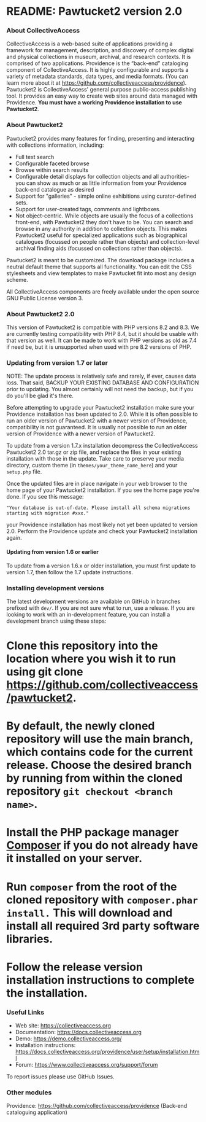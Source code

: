 # README: Pawtucket2 version 2.0

### About CollectiveAccess

CollectiveAccess is a web-based suite of applications providing a framework for management, description, and discovery of complex digital and physical collections in museum, archival, and research contexts. It is comprised of two applications. Providence is the “back-end” cataloging component of CollectiveAccess. It is highly configurable and supports a variety of metadata standards, data types, and media formats. (You can learn more about it at https://github.com/collectiveaccess/providence). Pawtucket2 is CollectiveAccess' general purpose public-access publishing tool. It provides an easy way to create web sites around data managed with Providence. **You must have a working Providence installation to use Pawtucket2**.

### About Pawtucket2

Pawtucket2 provides many features for finding, presenting and interacting with collections information, including:

* Full text search
* Configurable faceted browse
* Browse within search results
* Configurable detail displays for collection objects and all authorities- you can show as much or as little information from your Providence back-end catalogue as desired
* Support for "galleries" - simple online exhibitions using curator-defined sets. 
* Support for user-created tags, comments and lightboxes.
* Not object-centric. While objects are usually the focus of a collections front-end, with Pawtucket2 they don't have to be. You can search and browse in any authority in addition to collection objects. This makes Pawtucket2 useful for specialized applications such as biographical catalogues (focussed on people rather than objects) and collection-level archival finding aids (focussed on collections rather than objects).

Pawtucket2 is meant to be customized. The download package includes a neutral default theme that supports all functionality. You can edit the CSS stylesheets and view templates to make Pawtucket fit into most any design scheme. 

All CollectiveAccess components are freely available under the open source GNU Public License version 3.


### About Pawtucket2 2.0

This version of Pawtucket2 is compatible with PHP versions 8.2 and 8.3. We are currently testing compatibility with PHP 8.4, but it should be usable with that version as well. It can be made to work with PHP versions as old as 7.4 if need be, but it is unsupported when used with pre 8.2 versions of PHP.


### Updating from version 1.7 or later

NOTE: The update process is relatively safe and rarely, if ever, causes data loss. That said, BACKUP YOUR EXISTING DATABASE AND CONFIGURATION prior to updating. You almost certainly will not need the backup, but if you do you'll be glad it's there.

Before attempting to upgrade your Pawtucket2 installation make sure your Providence installation has been updated to 2.0. While it is often possible to run an older version of Pawtucket2 with a newer version of Providence, compatibility is not guaranteed. It is usually not possible to run an older version of Providence with a newer version of Pawtucket2.

To update from a version 1.7.x installation decompress the CollectiveAccess Pawtucket2 2.0 tar.gz or zip file, and replace the files in your existing installation with those in the update. Take care to preserve your media directory, custom theme (in `themes/your_theme_name_here`) and your `setup.php` file.

Once the updated files are in place navigate in your web browser to the home page of your Pawtucket2 installation. If you see the home page you're done. If you see this message:

```"Your database is out-of-date. Please install all schema migrations starting with migration #xxx."```
 
your Providence installation has most likely not yet been updated to version 2.0. Perform the Providence update and check your Pawtucket2 installation again.


#### Updating from version 1.6 or earlier

To update from a version 1.6.x or older installation, you must first update to version 1.7, then follow the 1.7 update instructions.

### Installing development versions

The latest development versions are available on GitHub in branches prefixed with `dev/`. If you are not sure what to run, use a release. If you are looking to work with an in-development feature, you can install a development branch using these steps:

# Clone this repository into the location where you wish it to run using git clone https://github.com/collectiveaccess/pawtucket2.
# By default, the newly cloned repository will use the main branch, which contains code for the current release. Choose the desired branch by running from within the cloned repository `git checkout <branch name>`.
# Install the PHP package manager [Composer](https://getcomposer.org) if you do not already have it installed on your server.
# Run `composer` from the root of the cloned repository with `composer.phar install.` This will download and install all required 3rd party software libraries.
# Follow the release version installation instructions to complete the installation.

### Useful Links

* Web site: https://collectiveaccess.org
* Documentation: https://docs.collectiveaccess.org
* Demo: https://demo.collectiveaccess.org/
* Installation instructions: https://docs.collectiveaccess.org/providence/user/setup/installation.html
* Forum: https://www.collectiveaccess.org/support/forum

To report issues please use GitHub Issues.

### Other modules

Providence: https://github.com/collectiveaccess/providence (Back-end cataloguing application)

